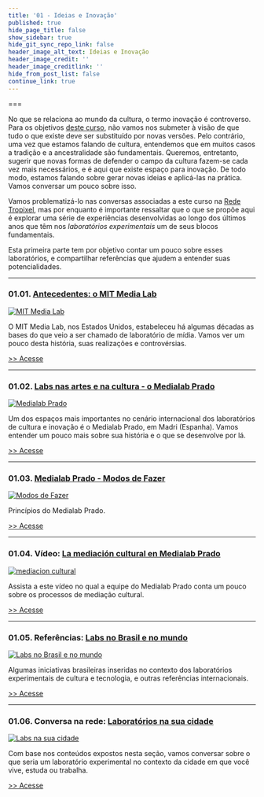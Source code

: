 ```yaml
---
title: '01 - Ideias e Inovação'
published: true
hide_page_title: false
show_sidebar: true
hide_git_sync_repo_link: false
header_image_alt_text: Ideias e Inovação
header_image_credit: ''
header_image_creditlink: ''
hide_from_post_list: false
continue_link: true
---
```



===

No que se relaciona ao mundo da cultura, o termo inovação é controverso. Para os objetivos [deste curso](https://cursos.tropixel.org/inovacao-pratica/sobre), não vamos nos submeter à visão de que tudo o que existe deve ser substituído por novas versões. Pelo contrário, uma vez que estamos falando de cultura, entendemos que em muitos casos a tradição e a ancestralidade são fundamentais. Queremos, entretanto, sugerir que novas formas de defender o campo da cultura fazem-se cada vez mais necessários, e é aqui que existe espaço para inovação. De todo modo, estamos falando sobre gerar novas ideias e aplicá-las na prática. Vamos conversar um pouco sobre isso.

Vamos problematizá-lo nas conversas associadas a este curso na [Rede Tropixel](https://rede.tropixel.org/c/comunidades/curso-ic-conceitos/29), mas por enquanto é importante ressaltar que o que se propõe aqui é explorar uma série de
experiências desenvolvidas ao longo dos últimos anos que têm nos _laboratórios experimentais_ um de seus blocos fundamentais.

Esta primeira parte tem por objetivo contar um pouco sobre esses laboratórios,
e compartilhar referências que ajudem a entender suas potencialidades.

---

### 01.01. [Antecedentes: o MIT Media Lab](mit-media-lab)

[![MIT Media Lab](https://dam-prod.media.mit.edu/thumb/2020/06/19/both-buildings_201068MediaLab_30254_a_bqQQbK6.jpg.1400x1400.jpg.1400x1400.jpg)](mit-media-lab)

O MIT Media Lab, nos Estados Unidos, estabeleceu há algumas décadas as bases do que veio a ser chamado de laboratório de mídia. Vamos ver um pouco desta história, suas realizações e controvérsias.

[>> Acesse](mit-media-lab)

---

### 01.02. [Labs nas artes e na cultura - o Medialab Prado](medialab-prado)

[![Medialab Prado](https://www.medialab-prado.es/sites/default/files/styles/imagenes_medianas/public/static_page/image/MEDIALAB%20PRADO.png?itok=iMsA-K_1)](medialab-prado)

Um dos espaços mais importantes no cenário internacional dos laboratórios de cultura e inovação é o Medialab Prado, em Madri (Espanha). Vamos entender um pouco mais sobre sua história e o que se desenvolve por lá.

[>> Acesse](medialab-prado)

---

### 01.03. [Medialab Prado - Modos de Fazer](modos-de-fazer)

[![Modos de Fazer](https://www.medialab-prado.es/sites/default/files/styles/imagenes_medianas/public/space/image/Inteligencia%20colectiva.jpg?itok=7sFM3-q8)](modos-de-fazer)

Princípios do Medialab Prado.

[>> Acesse](modos-de-fazer)

---

### 01.04. Vídeo: [La mediación cultural en Medialab Prado](mediacion-cultural)

[![mediacion cultural](mediacion-cultural/thumbnail.png)](mediacion-cultural)

Assista a este vídeo no qual a equipe do Medialab Prado conta um pouco sobre os processos de mediação cultural.

[>> Acesse](mediacion-cultural)

---

### 01.05. Referências: [Labs no Brasil e no mundo](labs-brasil-mundo)

[![Labs no Brasil e no mundo](https://cursos.tropixel.org/images/f/c/a/0/d/fca0de6b5d8ddd18f01cb4482ed4c5f47965672c-tiago-aleixo-1gphwkqkrt0-unsplash.jpeg)](labs-brasil-mundo)

Algumas iniciativas brasileiras inseridas no contexto dos laboratórios experimentais de cultura e tecnologia, e outras referências internacionais.

[>> Acesse](labs-brasil-mundo)

---

### 01.06. Conversa na rede: [Laboratórios na sua cidade](labs-sua-cidade)

[![Labs na sua cidade](https://cursos.tropixel.org/images/5/5/b/b/b/55bbb7ad087ec84421306e16f0991ea3ca1e8e57-ckturistando-gita965k380-unsplash.jpeg)](labs-sua-cidade)

Com base nos conteúdos expostos nesta seção, vamos conversar sobre o que seria um laboratório experimental no contexto da cidade em que você vive, estuda ou trabalha.

[>> Acesse](labs-sua-cidade)
